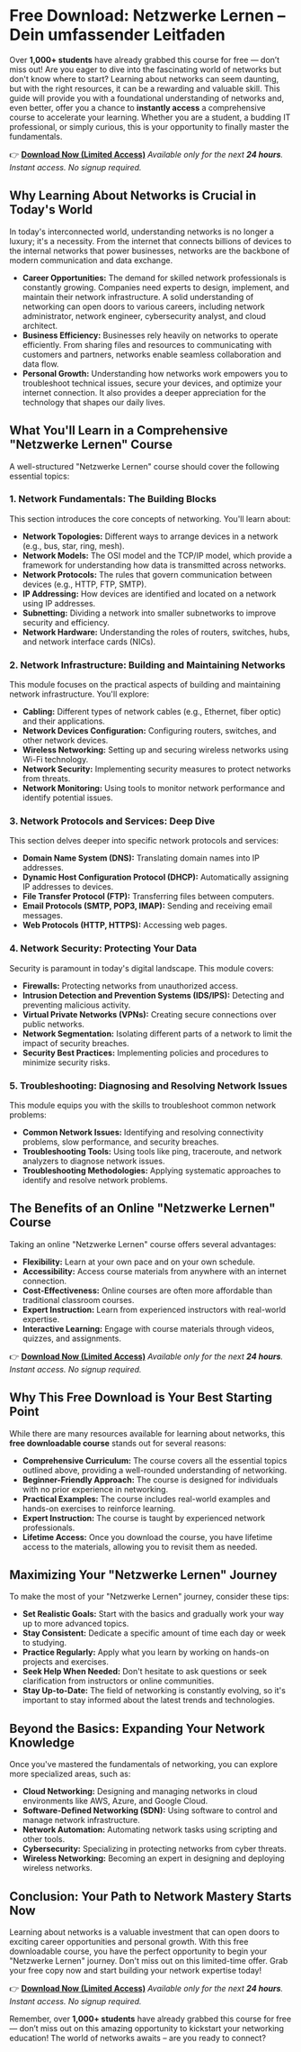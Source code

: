 # Free Download: Netzwerke Lernen – Dein umfassender Leitfaden

Over **1,000+ students** have already grabbed this course for free — don’t miss out!
Are you eager to dive into the fascinating world of networks but don't know where to start? Learning about networks can seem daunting, but with the right resources, it can be a rewarding and valuable skill. This guide will provide you with a foundational understanding of networks and, even better, offer you a chance to **instantly access** a comprehensive course to accelerate your learning. Whether you are a student, a budding IT professional, or simply curious, this is your opportunity to finally master the fundamentals.

👉 [**Download Now (Limited Access)**](https://udemywork.com/netzwerke-lernen)
_Available only for the next **24 hours**. Instant access. No signup required._

## Why Learning About Networks is Crucial in Today's World

In today's interconnected world, understanding networks is no longer a luxury; it's a necessity. From the internet that connects billions of devices to the internal networks that power businesses, networks are the backbone of modern communication and data exchange.

*   **Career Opportunities:** The demand for skilled network professionals is constantly growing. Companies need experts to design, implement, and maintain their network infrastructure. A solid understanding of networking can open doors to various careers, including network administrator, network engineer, cybersecurity analyst, and cloud architect.
*   **Business Efficiency:** Businesses rely heavily on networks to operate efficiently. From sharing files and resources to communicating with customers and partners, networks enable seamless collaboration and data flow.
*   **Personal Growth:** Understanding how networks work empowers you to troubleshoot technical issues, secure your devices, and optimize your internet connection. It also provides a deeper appreciation for the technology that shapes our daily lives.

## What You'll Learn in a Comprehensive "Netzwerke Lernen" Course

A well-structured "Netzwerke Lernen" course should cover the following essential topics:

### 1. Network Fundamentals: The Building Blocks

This section introduces the core concepts of networking. You'll learn about:

*   **Network Topologies:** Different ways to arrange devices in a network (e.g., bus, star, ring, mesh).
*   **Network Models:** The OSI model and the TCP/IP model, which provide a framework for understanding how data is transmitted across networks.
*   **Network Protocols:** The rules that govern communication between devices (e.g., HTTP, FTP, SMTP).
*   **IP Addressing:** How devices are identified and located on a network using IP addresses.
*   **Subnetting:** Dividing a network into smaller subnetworks to improve security and efficiency.
*   **Network Hardware:** Understanding the roles of routers, switches, hubs, and network interface cards (NICs).

### 2. Network Infrastructure: Building and Maintaining Networks

This module focuses on the practical aspects of building and maintaining network infrastructure. You'll explore:

*   **Cabling:** Different types of network cables (e.g., Ethernet, fiber optic) and their applications.
*   **Network Devices Configuration:** Configuring routers, switches, and other network devices.
*   **Wireless Networking:** Setting up and securing wireless networks using Wi-Fi technology.
*   **Network Security:** Implementing security measures to protect networks from threats.
*   **Network Monitoring:** Using tools to monitor network performance and identify potential issues.

### 3. Network Protocols and Services: Deep Dive

This section delves deeper into specific network protocols and services:

*   **Domain Name System (DNS):** Translating domain names into IP addresses.
*   **Dynamic Host Configuration Protocol (DHCP):** Automatically assigning IP addresses to devices.
*   **File Transfer Protocol (FTP):** Transferring files between computers.
*   **Email Protocols (SMTP, POP3, IMAP):** Sending and receiving email messages.
*   **Web Protocols (HTTP, HTTPS):** Accessing web pages.

### 4. Network Security: Protecting Your Data

Security is paramount in today's digital landscape. This module covers:

*   **Firewalls:** Protecting networks from unauthorized access.
*   **Intrusion Detection and Prevention Systems (IDS/IPS):** Detecting and preventing malicious activity.
*   **Virtual Private Networks (VPNs):** Creating secure connections over public networks.
*   **Network Segmentation:** Isolating different parts of a network to limit the impact of security breaches.
*   **Security Best Practices:** Implementing policies and procedures to minimize security risks.

### 5. Troubleshooting: Diagnosing and Resolving Network Issues

This module equips you with the skills to troubleshoot common network problems:

*   **Common Network Issues:** Identifying and resolving connectivity problems, slow performance, and security breaches.
*   **Troubleshooting Tools:** Using tools like ping, traceroute, and network analyzers to diagnose network issues.
*   **Troubleshooting Methodologies:** Applying systematic approaches to identify and resolve network problems.

## The Benefits of an Online "Netzwerke Lernen" Course

Taking an online "Netzwerke Lernen" course offers several advantages:

*   **Flexibility:** Learn at your own pace and on your own schedule.
*   **Accessibility:** Access course materials from anywhere with an internet connection.
*   **Cost-Effectiveness:** Online courses are often more affordable than traditional classroom courses.
*   **Expert Instruction:** Learn from experienced instructors with real-world expertise.
*   **Interactive Learning:** Engage with course materials through videos, quizzes, and assignments.

👉 [**Download Now (Limited Access)**](https://udemywork.com/netzwerke-lernen)
_Available only for the next **24 hours**. Instant access. No signup required._

## Why This Free Download is Your Best Starting Point

While there are many resources available for learning about networks, this **free downloadable course** stands out for several reasons:

*   **Comprehensive Curriculum:** The course covers all the essential topics outlined above, providing a well-rounded understanding of networking.
*   **Beginner-Friendly Approach:** The course is designed for individuals with no prior experience in networking.
*   **Practical Examples:** The course includes real-world examples and hands-on exercises to reinforce learning.
*   **Expert Instruction:** The course is taught by experienced network professionals.
*   **Lifetime Access:** Once you download the course, you have lifetime access to the materials, allowing you to revisit them as needed.

## Maximizing Your "Netzwerke Lernen" Journey

To make the most of your "Netzwerke Lernen" journey, consider these tips:

*   **Set Realistic Goals:** Start with the basics and gradually work your way up to more advanced topics.
*   **Stay Consistent:** Dedicate a specific amount of time each day or week to studying.
*   **Practice Regularly:** Apply what you learn by working on hands-on projects and exercises.
*   **Seek Help When Needed:** Don't hesitate to ask questions or seek clarification from instructors or online communities.
*   **Stay Up-to-Date:** The field of networking is constantly evolving, so it's important to stay informed about the latest trends and technologies.

## Beyond the Basics: Expanding Your Network Knowledge

Once you've mastered the fundamentals of networking, you can explore more specialized areas, such as:

*   **Cloud Networking:** Designing and managing networks in cloud environments like AWS, Azure, and Google Cloud.
*   **Software-Defined Networking (SDN):** Using software to control and manage network infrastructure.
*   **Network Automation:** Automating network tasks using scripting and other tools.
*   **Cybersecurity:** Specializing in protecting networks from cyber threats.
*   **Wireless Networking:** Becoming an expert in designing and deploying wireless networks.

## Conclusion: Your Path to Network Mastery Starts Now

Learning about networks is a valuable investment that can open doors to exciting career opportunities and personal growth. With this free downloadable course, you have the perfect opportunity to begin your "Netzwerke Lernen" journey. Don't miss out on this limited-time offer. Grab your free copy now and start building your network expertise today!

👉 [**Download Now (Limited Access)**](https://udemywork.com/netzwerke-lernen)
_Available only for the next **24 hours**. Instant access. No signup required._

Remember, over **1,000+ students** have already grabbed this course for free — don’t miss out on this amazing opportunity to kickstart your networking education! The world of networks awaits – are you ready to connect?
